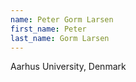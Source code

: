 ```yaml
---
name: Peter Gorm Larsen
first_name: Peter
last_name: Gorm Larsen
---
```


Aarhus University, Denmark

